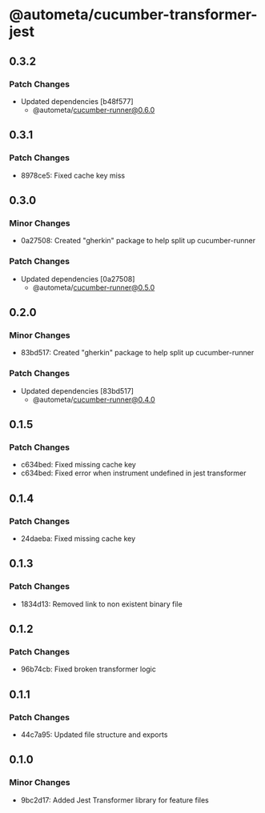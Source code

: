 # @autometa/cucumber-transformer-jest

## 0.3.2

### Patch Changes

- Updated dependencies [b48f577]
  - @autometa/cucumber-runner@0.6.0

## 0.3.1

### Patch Changes

- 8978ce5: Fixed cache key miss

## 0.3.0

### Minor Changes

- 0a27508: Created "gherkin" package to help split up cucumber-runner

### Patch Changes

- Updated dependencies [0a27508]
  - @autometa/cucumber-runner@0.5.0

## 0.2.0

### Minor Changes

- 83bd517: Created "gherkin" package to help split up cucumber-runner

### Patch Changes

- Updated dependencies [83bd517]
  - @autometa/cucumber-runner@0.4.0

## 0.1.5

### Patch Changes

- c634bed: Fixed missing cache key
- c634bed: Fixed error when instrument undefined in jest transformer

## 0.1.4

### Patch Changes

- 24daeba: Fixed missing cache key

## 0.1.3

### Patch Changes

- 1834d13: Removed link to non existent binary file

## 0.1.2

### Patch Changes

- 96b74cb: Fixed broken transformer logic

## 0.1.1

### Patch Changes

- 44c7a95: Updated file structure and exports

## 0.1.0

### Minor Changes

- 9bc2d17: Added Jest Transformer library for feature files
